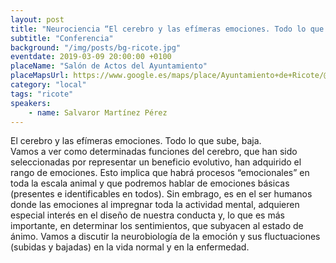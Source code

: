 ```yaml
---
layout: post
title: "Neurociencia “El cerebro y las efímeras emociones. Todo lo que sube baja”"
subtitle: "Conferencia"
background: "/img/posts/bg-ricote.jpg"
eventdate: 2019-03-09 20:00:00 +0100
placeName: "Salón de Actos del Ayuntamiento"
placeMapsUrl: https://www.google.es/maps/place/Ayuntamiento+de+Ricote/@38.1544565,-1.3705884,17z/data=!4m5!3m4!1s0xd64701c946448d5:0x104cd5a4cf39c4e2!8m2!3d38.1538208!4d-1.364711
category: "local"
tags: "ricote"
speakers:
    - name: Salvaror Martínez Pérez
---
```


El cerebro y las efímeras emociones. Todo lo que sube, baja.  
Vamos a ver como determinadas funciones del cerebro, que han sido seleccionadas por representar un beneficio evolutivo, han adquirido el rango de emociones. Esto implica que habrá procesos “emocionales” en toda la escala animal y que podremos hablar de emociones básicas (presentes e identificables en todos). Sin embrago, es en el ser humanos donde las emociones al impregnar toda la actividad mental, adquieren especial interés en el diseño de nuestra conducta y, lo que es más importante, en determinar los sentimientos, que subyacen al estado de ánimo. Vamos a discutir la neurobiología de la emoción y sus fluctuaciones (subidas y bajadas) en la vida normal y en la enfermedad.
